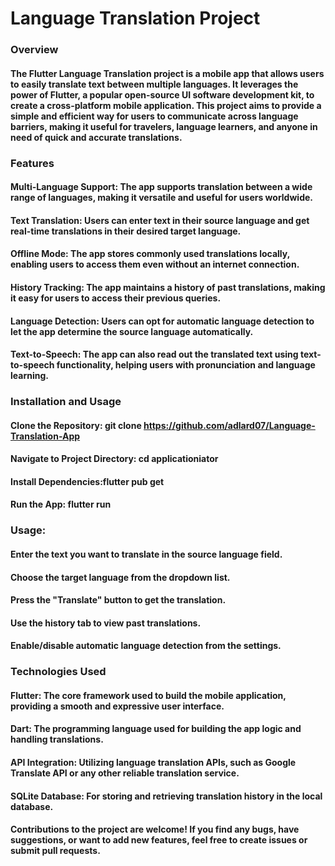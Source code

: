 # Language Translation Project


### Overview
#### The Flutter Language Translation project is a mobile app that allows users to easily translate text between multiple languages. It leverages the power of Flutter, a popular open-source UI software development kit, to create a cross-platform mobile application. This project aims to provide a simple and efficient way for users to communicate across language barriers, making it useful for travelers, language learners, and anyone in need of quick and accurate translations.


### Features

#### Multi-Language Support: The app supports translation between a wide range of languages, making it versatile and useful for users worldwide.

#### Text Translation: Users can enter text in their source language and get real-time translations in their desired target language.

#### Offline Mode: The app stores commonly used translations locally, enabling users to access them even without an internet connection.

#### History Tracking: The app maintains a history of past translations, making it easy for users to access their previous queries.

#### Language Detection: Users can opt for automatic language detection to let the app determine the source language automatically.

#### Text-to-Speech: The app can also read out the translated text using text-to-speech functionality, helping users with pronunciation and language learning.


### Installation and Usage
#### Clone the Repository: git clone https://github.com/adlard07/Language-Translation-App
#### Navigate to Project Directory: cd applicationiator
#### Install Dependencies:flutter pub get
#### Run the App: flutter run

### Usage:
#### Enter the text you want to translate in the source language field.
#### Choose the target language from the dropdown list.
#### Press the "Translate" button to get the translation.
#### Use the history tab to view past translations.
#### Enable/disable automatic language detection from the settings.


### Technologies Used
#### Flutter: The core framework used to build the mobile application, providing a smooth and expressive user interface.
#### Dart: The programming language used for building the app logic and handling translations.
#### API Integration: Utilizing language translation APIs, such as Google Translate API or any other reliable translation service.
#### SQLite Database: For storing and retrieving translation history in the local database.
#### Contributions to the project are welcome! If you find any bugs, have suggestions, or want to add new features, feel free to create issues or submit pull requests.